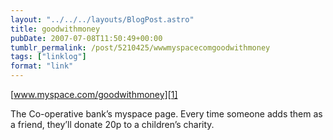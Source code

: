 ```yaml
---
layout: "../../../layouts/BlogPost.astro"
title: goodwithmoney
pubDate: 2007-07-08T11:50:49+00:00
tumblr_permalink: /post/5210425/wwwmyspacecomgoodwithmoney
tags: ["linklog"]
format: "link"
---
```


[www.myspace.com/goodwithmoney][1]

The Co-operative bank&rsquo;s myspace page. Every time someone adds them as a friend, they&rsquo;ll donate 20p to a children&rsquo;s charity.

[1]: http://myspace.com/goodwithmoney
